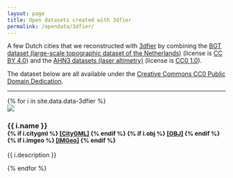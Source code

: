 ```yaml
---
layout: page
title: Open datasets created with 3dfier
permalink: /opendata/3dfier/
---
```


A few Dutch cities that we reconstructed with [3dfier](https://github.com/tudelft3d/3dfier) by combining the [BGT dataset (large-scale topographic dataset of the Netherlands)](https://www.pdok.nl/nl/producten/pdok-downloads/download-basisregistratie-grootschalige-topografie) (license is [CC BY 4.0](https://creativecommons.org/licenses/by/4.0/)) and the [AHN3 datasets (laser altimetry)](https://www.pdok.nl/nl/ahn3-downloads) (license is [CC0 1.0](https://creativecommons.org/publicdomain/zero/1.0)).

The dataset below are all available under the [Creative Commons CC0 Public Domain Dedication](https://creativecommons.org/publicdomain/zero/1.0).


- - -

<div class="row">
{% for i in site.data.data-3dfier %}
  <div class="col-sm-4 col-md-3">
    <div class="thumbnail">
      <img src="{{ i.image | prepend: site.baseurl }}"/>
      <div class="caption">
        <h3>{{ i.name }}
        <br />
        <small>
        {% if i.citygml %}
          <a href="{{ i.citygml | prepend: "/download/3dfier/" | prepend: site.baseurl }}">[CityGML]</a> 
        {% endif %}
        {% if i.obj %}
          <a href="{{ i.obj | prepend: "/download/3dfier/" | prepend: site.baseurl  }}">[OBJ]</a> 
        {% endif %}
        {% if i.imgeo %}
          <a href="{{ i.imgeo | prepend: "/download/3dfier/" | prepend: site.baseurl }}">[IMGeo]</a> 
        {% endif %}
        </small>
        </h3>
        <p>{{ i.description }}</p>
      </div>
    </div>
  </div>
{% endfor %}
</div>

